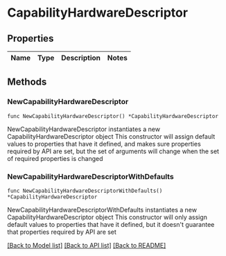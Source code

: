 # CapabilityHardwareDescriptor

## Properties

Name | Type | Description | Notes
------------ | ------------- | ------------- | -------------

## Methods

### NewCapabilityHardwareDescriptor

`func NewCapabilityHardwareDescriptor() *CapabilityHardwareDescriptor`

NewCapabilityHardwareDescriptor instantiates a new CapabilityHardwareDescriptor object
This constructor will assign default values to properties that have it defined,
and makes sure properties required by API are set, but the set of arguments
will change when the set of required properties is changed

### NewCapabilityHardwareDescriptorWithDefaults

`func NewCapabilityHardwareDescriptorWithDefaults() *CapabilityHardwareDescriptor`

NewCapabilityHardwareDescriptorWithDefaults instantiates a new CapabilityHardwareDescriptor object
This constructor will only assign default values to properties that have it defined,
but it doesn't guarantee that properties required by API are set


[[Back to Model list]](../README.md#documentation-for-models) [[Back to API list]](../README.md#documentation-for-api-endpoints) [[Back to README]](../README.md)


